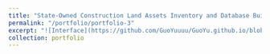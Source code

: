 ```yaml
---
title: "State-Owned Construction Land Assets Inventory and Database Building"
permalink: "/portfolio/portfolio-3"
excerpt: "![Interface](https://github.com/GuoYuuuu/GuoYu.github.io/blob/master/zhejiang/generate.png?raw=true)"
collection: portfolio
---
```



